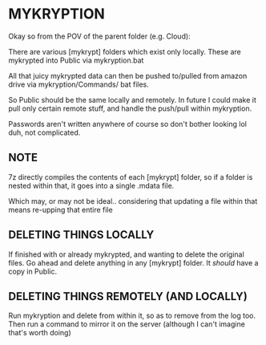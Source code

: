 # MYKRYPTION
Okay so from the POV of the parent folder (e.g. Cloud):

There are various [mykrypt] folders which exist only locally.
These are mykrypted into Public via mykryption.bat

All that juicy mykrypted data can then be pushed to/pulled from amazon drive via mykryption/Commands/ bat files.

So Public should be the same locally and remotely.
In future I could make it pull only certain remote stuff, and handle the push/pull within mykryption.

Passwords aren't written anywhere of course so don't bother looking lol duh, not complicated.


## NOTE
7z directly compiles the contents of each [mykrypt] folder,
so if a folder is nested within that, it goes into a single .mdata file.

Which may, or may not be ideal.. considering that updating a file within that means re-upping that entire file


## DELETING THINGS LOCALLY

If finished with or already mykrypted, and wanting to delete the original files.
Go ahead and delete anything in any [mykrypt] folder. It _should_ have a copy in Public.

## DELETING THINGS REMOTELY (AND LOCALLY)

Run mykryption and delete from within it, so as to remove from the log too.
Then run a command to mirror it on the server (although I can't imagine that's worth doing)
